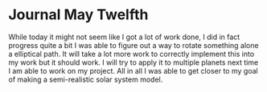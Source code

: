 Journal May Twelfth
====

While today it might not seem like I got a lot of work done, I did in fact progress quite a bit
I was able to figure out a way to rotate something alone a elliptical path. It will take a lot more 
work to correctly implement this into my work but it should work. I will try to apply it to multiple 
planets next time I am able to work on my project. All in all I was able to get closer to my goal of
making a semi-realistic solar system model.
